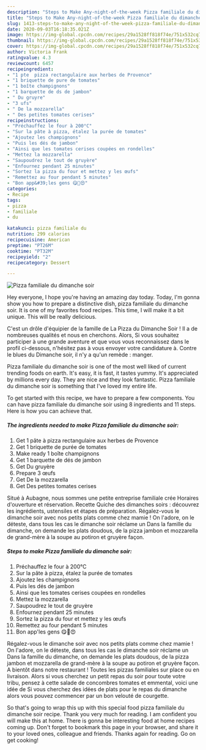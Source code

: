 ```yaml
---
description: "Steps to Make Any-night-of-the-week Pizza familiale du dimanche soir"
title: "Steps to Make Any-night-of-the-week Pizza familiale du dimanche soir"
slug: 1413-steps-to-make-any-night-of-the-week-pizza-familiale-du-dimanche-soir
date: 2020-09-03T16:18:35.021Z
image: https://img-global.cpcdn.com/recipes/29a1528ff818f74e/751x532cq70/pizza-familiale-du-dimanche-soir-photo-principale-de-la-recette.jpg
thumbnail: https://img-global.cpcdn.com/recipes/29a1528ff818f74e/751x532cq70/pizza-familiale-du-dimanche-soir-photo-principale-de-la-recette.jpg
cover: https://img-global.cpcdn.com/recipes/29a1528ff818f74e/751x532cq70/pizza-familiale-du-dimanche-soir-photo-principale-de-la-recette.jpg
author: Victoria Frank
ratingvalue: 4.3
reviewcount: 6457
recipeingredient:
- "1 pte  pizza rectangulaire aux herbes de Provence"
- "1 briquette de pure de tomates"
- "1 boîte champignons"
- "1 barquette de ds de jambon"
- " Du gruyre"
- "3 ufs"
- " De la mozzarella"
- " Des petites tomates cerises"
recipeinstructions:
- "Préchauffez le four à 200°C"
- "Sur la pâte à pizza, étalez la purée de tomates"
- "Ajoutez les champignons"
- "Puis les dés de jambon"
- "Ainsi que les tomates cerises coupées en rondelles"
- "Mettez la mozzarella"
- "Saupoudrez le tout de gruyère"
- "Enfournez pendant 25 minutes"
- "Sortez la pizza du four et mettez y les œufs"
- "Remettez au four pendant 5 minutes"
- "Bon app&#39;les gens 😋🤩😍"
categories:
- Recipe
tags:
- pizza
- familiale
- du

katakunci: pizza familiale du 
nutrition: 299 calories
recipecuisine: American
preptime: "PT26M"
cooktime: "PT32M"
recipeyield: "2"
recipecategory: Dessert

---
```



![Pizza familiale du dimanche soir](https://img-global.cpcdn.com/recipes/29a1528ff818f74e/751x532cq70/pizza-familiale-du-dimanche-soir-photo-principale-de-la-recette.jpg)

Hey everyone, I hope you're having an amazing day today. Today, I'm gonna show you how to prepare a distinctive dish, pizza familiale du dimanche soir. It is one of my favorites food recipes. This time, I will make it a bit unique. This will be really delicious.

C&#39;est un drôle d&#39;équipier de la famille de La Pizza du Dimanche Soir ! Il a de nombreuses qualités et nous en cherchons. Alors, Si vous souhaitez participer à une grande aventure et que vous vous reconnaissez dans le profil ci-dessous, n&#39;hésitez pas à vous envoyer votre candidature à. Contre le blues du Dimanche soir, il n&#39;y a qu&#39;un remède : manger.

Pizza familiale du dimanche soir is one of the most well liked of current trending foods on earth. It's easy, it is fast, it tastes yummy. It's appreciated by millions every day. They are nice and they look fantastic. Pizza familiale du dimanche soir is something that I've loved my entire life.


To get started with this recipe, we have to prepare a few components. You can have pizza familiale du dimanche soir using 8 ingredients and 11 steps. Here is how you can achieve that.

<!--inarticleads1-->

##### The ingredients needed to make Pizza familiale du dimanche soir:

1. Get 1 pâte à pizza rectangulaire aux herbes de Provence
1. Get 1 briquette de purée de tomates
1. Make ready 1 boîte champignons
1. Get 1 barquette de dés de jambon
1. Get  Du gruyère
1. Prepare 3 œufs
1. Get  De la mozzarella
1. Get  Des petites tomates cerises


Situé à Aubagne, nous sommes une petite entreprise familiale crée Horaires d&#39;ouverture et réservation. Recette Quiche des dimanches soirs : découvrez les ingrédients, ustensiles et étapes de préparation. Régalez-vous le dimanche soir avec nos petits plats comme chez mamie ! On l&#39;adore, on le déteste, dans tous les cas le dimanche soir réclame un Dans la famille du dimanche, on demande les plats doudous, de la pizza jambon et mozzarella de grand-mère à la soupe au potiron et gruyère façon. 

<!--inarticleads2-->

##### Steps to make Pizza familiale du dimanche soir:

1. Préchauffez le four à 200°C
1. Sur la pâte à pizza, étalez la purée de tomates
1. Ajoutez les champignons
1. Puis les dés de jambon
1. Ainsi que les tomates cerises coupées en rondelles
1. Mettez la mozzarella
1. Saupoudrez le tout de gruyère
1. Enfournez pendant 25 minutes
1. Sortez la pizza du four et mettez y les œufs
1. Remettez au four pendant 5 minutes
1. Bon app&#39;les gens 😋🤩😍


Régalez-vous le dimanche soir avec nos petits plats comme chez mamie ! On l&#39;adore, on le déteste, dans tous les cas le dimanche soir réclame un Dans la famille du dimanche, on demande les plats doudous, de la pizza jambon et mozzarella de grand-mère à la soupe au potiron et gruyère façon. A bientôt dans notre restaurant ! Toutes les pizzas familiales sur place ou en livraison. Alors si vous cherchez un petit repas du soir pour toute votre tribu, pensez à cette salade de concombres tomates et emmental, voici une idée de Si vous cherchez des idées de plats pour le repas du dimanche alors vous pouvez commencer par un bon velouté de courgette. 

So that's going to wrap this up with this special food pizza familiale du dimanche soir recipe. Thank you very much for reading. I am confident you will make this at home. There is gonna be interesting food at home recipes coming up. Don't forget to bookmark this page in your browser, and share it to your loved ones, colleague and friends. Thanks again for reading. Go on get cooking!
